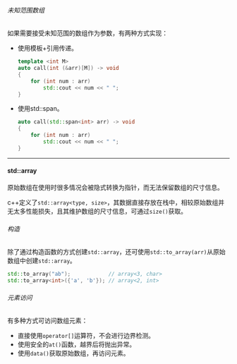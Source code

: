 ###### 未知范围数组

如果需要接受未知范围的数组作为参数，有两种方式实现：

* 使用模板+引用传递。

  ```cpp
  template <int M> 
  auto call(int (&arr)[M]) -> void
  {
      for (int num : arr)
          std::cout << num << " ";
  }
  ```
  
* 使用std::span。

  ```cpp
  auto call(std::span<int> arr) -> void
  {
      for (int num : arr)
          std::cout << num << " ";
  }
  ```


---

#### std::array

原始数组在使用时很多情况会被隐式转换为指针，而无法保留数组的尺寸信息。

c++定义了`std::array<type, size>`，其数据直接存放在栈中，相较原始数组并无太多性能损失，且其维护数组的尺寸信息，可通过`size()`获取。

###### 构造

除了通过构造函数的方式创建`std::array`，还可使用`std::to_array(arr)`从原始数组中创建`std::array`。

```cpp
std::to_array("ab");       		// array<3, char>
std::to_array<int>({'a', 'b'}); // array<2, int>
```

###### 元素访问

有多种方式可访问数组元素：

* 直接使用`operator[]`运算符，不会进行边界检测。
* 使用安全的`at()`函数，越界后将抛出异常。
* 使用`data()`获取原始数组，再访问元素。
